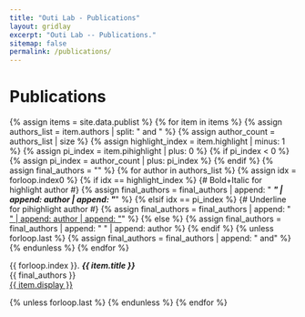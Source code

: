 ```yaml
---
title: "Outi Lab - Publications"
layout: gridlay
excerpt: "Outi Lab -- Publications."
sitemap: false
permalink: /publications/
---
```


# Publications

{% assign items = site.data.publist %}
{% for item in items %}
{% assign authors_list = item.authors | split: " and " %}
{% assign author_count = authors_list | size %}
{% assign highlight_index = item.highlight | minus: 1 %}
{% assign pi_index = item.pihighlight | plus: 0 %}
{% if pi_index < 0 %}
{% assign pi_index = author_count | plus: pi_index %}
{% endif %}
{% assign final_authors = "" %}
{% for author in authors_list %}
  {% assign idx = forloop.index0 %}
  {% if idx == highlight_index %}
    {# Bold+Italic for highlight author #}
    {% assign final_authors = final_authors | append: " <strong><em>" | append: author | append: "</em></strong>" %}
  {% elsif idx == pi_index %}
    {# Underline for pihighlight author #}
    {% assign final_authors = final_authors | append: " <u>" | append: author | append: "</u>" %}
  {% else %}
    {% assign final_authors = final_authors | append: " " | append: author %}
  {% endif %}
  {% unless forloop.last %}
    {% assign final_authors = final_authors | append: " and" %}
  {% endunless %}
{% endfor %}

{{ forloop.index }}. **_{{ item.title }}_**  
{{ final_authors }}  
<a href="{{ item.url }}">{{ item.display }}</a>

{% unless forloop.last %}
{% endunless %}
{% endfor %}

